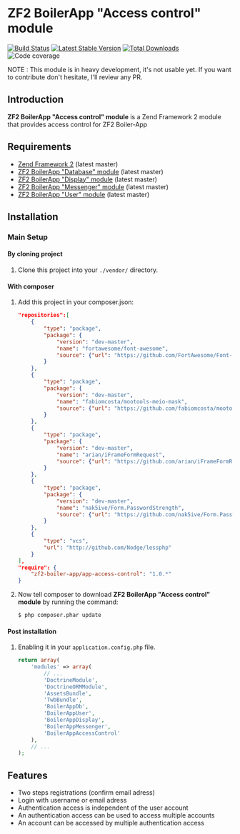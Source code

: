 ZF2 BoilerApp "Access control" module
=====================

[![Build Status](https://travis-ci.org/zf2-boiler-app/app-access-control.png?branch=master)](https://travis-ci.org/zf2-boiler-app/app-access-control)
[![Latest Stable Version](https://poser.pugx.org/zf2-boiler-app/app-access-control/v/stable.png)](https://packagist.org/packages/zf2-boiler-app/app-access-control)
[![Total Downloads](https://poser.pugx.org/zf2-boiler-app/app-access-control/downloads.png)](https://packagist.org/packages/zf2-boiler-app/app-access-control)
![Code coverage](https://raw.github.com/zf2-boiler-app/app-test/master/ressources/100%25-code-coverage.png "100% code coverage")

NOTE : This module is in heavy development, it's not usable yet.
If you want to contribute don't hesitate, I'll review any PR.

Introduction
------------

__ZF2 BoilerApp "Access control" module__ is a Zend Framework 2 module that provides access control for ZF2 Boiler-App

Requirements
------------

* [Zend Framework 2](https://github.com/zendframework/zf2) (latest master)
* [ZF2 BoilerApp "Database" module](https://github.com/zf2-boiler-app/app-db) (latest master)
* [ZF2 BoilerApp "Display" module](https://github.com/zf2-boiler-app/app-display) (latest master)
* [ZF2 BoilerApp "Messenger" module](https://github.com/zf2-boiler-app/app-messenger) (latest master)
* [ZF2 BoilerApp "User" module](https://github.com/zf2-boiler-app/app-user) (latest master)

Installation
------------

### Main Setup

#### By cloning project

1. Clone this project into your `./vendor/` directory.

#### With composer

1. Add this project in your composer.json:

    ```json
    "repositories":[
        {
            "type": "package",
            "package": {
                "version": "dev-master",
                "name": "fortawesome/font-awesome",
                "source": {"url": "https://github.com/FortAwesome/Font-Awesome.git","type": "git","reference": "master"}
            }
        },
        {
            "type": "package",
            "package": {
                "version": "dev-master",
                "name": "fabiomcosta/mootools-meio-mask",
                "source": {"url": "https://github.com/fabiomcosta/mootools-meio-mask.git","type": "git","reference": "master"}
            }
        },
        {
            "type": "package",
            "package": {
                "version": "dev-master",
                "name": "arian/iFrameFormRequest",
                "source": {"url": "https://github.com/arian/iFrameFormRequest.git","type": "git","reference": "master"}
            }
        },
        {
            "type": "package",
            "package": {
                "version": "dev-master",
                "name": "nak5ive/Form.PasswordStrength",
                "source": {"url": "https://github.com/nak5ive/Form.PasswordStrength.git","type": "git","reference": "master"}
            }
        },
        {
	        "type": "vcs",
	        "url": "http://github.com/Nodge/lessphp"
	    }
    ],
    "require": {
        "zf2-boiler-app/app-access-control": "1.0.*"
    }
    ```

2. Now tell composer to download __ZF2 BoilerApp "Access control" module__ by running the command:

    ```bash
    $ php composer.phar update
    ```

#### Post installation

1. Enabling it in your `application.config.php` file.

    ```php
    return array(
        'modules' => array(
            // ...
            'DoctrineModule',
			'DoctrineORMModule',
			'AssetsBundle',
			'TwbBundle',
			'BoilerAppDb',
			'BoilerAppUser',
			'BoilerAppDisplay',
			'BoilerAppMessenger',
			'BoilerAppAccessControl'
        ),
        // ...
    );
    ```

## Features

- Two steps registrations (confirm email adress)
- Login with username or email adress
- Authentication access is independent of the user account 
- An authentication access can be used to access multiple accounts
- An account can be accessed by multiple authentication access